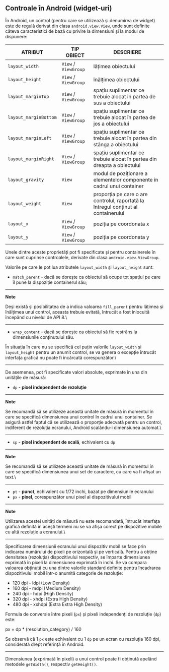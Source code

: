 ## Controale în Android (widget-uri)

În Android, un control (pentru care se utilizează și denumirea de
widget) este de regulă derivat din clasa `android.view.View`, unde sunt
definite câteva caracteristici de bază cu privire la dimensiuni și la
modul de dispunere:

| **ATRIBUT**           | **TIP OBIECT**       | **DESCRIERE**                                                                      |
|-----------------------|----------------------|------------------------------------------------------------------------------------|
| `layout_width`        | `View` / `ViewGroup` | lățimea obiectului                                                                 |
| `layout_height`       | `View` / `ViewGroup` | înălțimea obiectului                                                               |
| `layout_marginTop`    | `View` / `ViewGroup` | spațiu suplimentar ce trebuie alocat în partea de sus a obiectului                 |
| `layout_marginBottom` | `View` / `ViewGroup` | spațiu suplimentar ce trebuie alocat în partea de jos a obiectului                 |
| `layout_marginLeft`   | `View` / `ViewGroup` | spațiu suplimentar ce trebuie alocat în partea din stânga a obiectului             |
| `layout_marginRight`  | `View` / `ViewGroup` | spațiu suplimentar ce trebuie alocat în partea din dreapta a obiectului            |
| `layout_gravity`      | `View`               | modul de poziționare a elementelor componente în cadrul unui container             |
| `layout_weight`       | `View`               | proporția pe care o are controlul, raportată la întregul conținut al containerului |
| `layout_x`            | `View` / `ViewGroup` | poziția pe coordonata x                                                            |
| `layout_y`            | `View` / `ViewGroup` | poziția pe coordonata y                                                            |

Unele dintre aceste proprietăți pot fi specificate și pentru
containerele în care sunt cuprinse controalele, derivate din clasa
`android.view.ViewGroup`.

Valorile pe care le pot lua atributele `layout_width` și `layout_height`
sunt:

-   `match_parent` - dacă se dorește ca obiectul să ocupe tot spațiul pe
    care îl pune la dispoziție containerul său;

---
**Note**

Deși există și posibilitatea de a indica valoarea
`fill_parent` pentru lățimea și înălțimea unui control, aceasta trebuie
evitată, întrucât a fost înlocuită începând cu nivelul de API 8.\

---

-   `wrap_content` - dacă se dorește ca obiectul să fie restrâns la
    dimensiunile conținutului său.

În situația în care nu se specifică cel puțin valorile
`layout_width` și `layout_height` pentru un anumit control, se va genera
o excepție întrucât interfața grafică nu poate fi încărcată
corespunzător.\

---

De asemenea, pot fi specificate valori absolute, exprimate în una din
unitățile de măsură:

-   `dp` - **pixel independent de rezoluție**

---
**Note**

Se recomandă să se utilizeze această unitate de măsură în
momentul în care se specifică dimensiunea unui control în cadrul unui
container. Se asigură astfel faptul că se utilizează o proporție
adecvată pentru un control, indiferent de rezoluția ecranului, Android
scalându-i dimensiunea automat.\

---

-   `sp` - **pixel independent de scală**, echivalent cu `dp`

---
**Note**

Se recomandă să se utilizeze această unitate de măsură în
momentul în care se specifică dimensiunea unui set de caractere, cu care
va fi afișat un text.\

---

-   `pt` - **punct**, echivalent cu 1/72 inchi, bazat pe dimensiunile
    ecranului
-   `px` - **pixel**, corespunzător unui pixel al dispozitivului mobil

---
**Note**

Utilizarea acestei unități de măsură nu este recomandată,
întrucât interfața grafică definită în acești termeni nu se va afișa
corect pe dispozitive mobile cu altă rezoluție a ecranului.\

---

Specificarea dimensiunii ecranului unui dispozitiv mobil se face prin
indicarea numărului de pixeli pe orizontală și pe verticală. Pentru a
obține densitatea (rezoluția) dispozitivului respectiv, se împarte
dimensiunea exprimată în pixeli la dimensiunea exprimată în inchi. Se va
compara valoarea obținută cu una dintre valorile standard definite
pentru încadrarea dispozitivului mobil într-o anumită categorie de
rezoluție:

-   120 dpi - ldpi (Low Density)
-   160 dpi - mdpi (Medium Density)
-   240 dpi - hdpi (High Density)
-   320 dpi - xhdpi (Extra High Density)
-   480 dpi - xxhdpi (Extra Extra High Density)

Formula de conversie între pixeli (`px`) și pixeli independenți de
rezoluție (`dp`) este:

px = dp \* (resolution_category) / 160

Se observă că 1 `px` este echivalent cu 1 `dp` pe un ecran cu
rezoluția 160 dpi, considerată drept referință în Android.

---

Dimensiunea (exprimată în pixeli) a unui control poate fi obținută
apelând metodele `getWidth()`, respectiv `getHeight()`.
